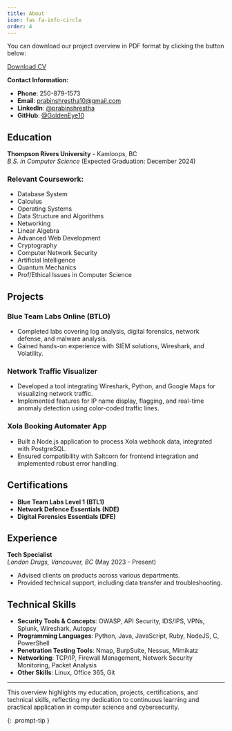 ```yaml
---
title: About
icon: fas fa-info-circle
order: 4
---
```


You can download our project overview in PDF format by clicking the button below:

<a href="../assets/lib/jan_18_2025.pdf" class="btn btn-primary" download>Download CV </a>

**Contact Information:**
- **Phone**: 250-879-1573
- **Email**: prabinshrestha10@gmail.com
- **LinkedIn**: [@prabinshrestha](https://linkedin.com/in/prabinshrestha)
- **GitHub**: [@GoldenEye10](https://github.com/GoldenEye10)

## Education

**Thompson Rivers University** - Kamloops, BC  
*B.S. in Computer Science* (Expected Graduation: December 2024)

### Relevant Coursework:
- Database System
- Calculus
- Operating Systems
- Data Structure and Algorithms
- Networking
- Linear Algebra
- Advanced Web Development
- Cryptography
- Computer Network Security
- Artificial Intelligence
- Quantum Mechanics
- Prof/Ethical Issues in Computer Science

## Projects

### Blue Team Labs Online (BTLO)
- Completed labs covering log analysis, digital forensics, network defense, and malware analysis.
- Gained hands-on experience with SIEM solutions, Wireshark, and Volatility.

### Network Traffic Visualizer
- Developed a tool integrating Wireshark, Python, and Google Maps for visualizing network traffic.
- Implemented features for IP name display, flagging, and real-time anomaly detection using color-coded traffic lines.

### Xola Booking Automater App
- Built a Node.js application to process Xola webhook data, integrated with PostgreSQL.
- Ensured compatibility with Saltcorn for frontend integration and implemented robust error handling.

## Certifications
- **Blue Team Labs Level 1 (BTL1)**
- **Network Defence Essentials (NDE)**
- **Digital Forensics Essentials (DFE)**

## Experience

**Tech Specialist**  
*London Drugs, Vancouver, BC* (May 2023 - Present)
- Advised clients on products across various departments.
- Provided technical support, including data transfer and troubleshooting.

## Technical Skills

- **Security Tools & Concepts**: OWASP, API Security, IDS/IPS, VPNs, Splunk, Wireshark, Autopsy
- **Programming Languages**: Python, Java, JavaScript, Ruby, NodeJS, C, PowerShell
- **Penetration Testing Tools**: Nmap, BurpSuite, Nessus, Mimikatz
- **Networking**: TCP/IP, Firewall Management, Network Security Monitoring, Packet Analysis
- **Other Skills**: Linux, Office 365, Git

---

This overview highlights my education, projects, certifications, and technical skills, reflecting my dedication to continuous learning and practical application in computer science and cybersecurity.

{: .prompt-tip }
